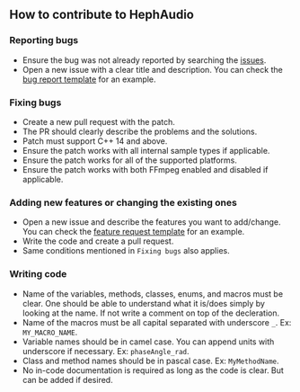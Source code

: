 ## How to contribute to HephAudio

### Reporting bugs

- Ensure the bug was not already reported by searching the [issues](https://github.com/ozguronsoy/HephAudio/issues).
- Open a new issue with a clear title and description. You can check the [bug report template](/.github/ISSUE_TEMPLATE/bug_report.md) for an example.


### Fixing bugs

- Create a new pull request with the patch.
- The PR should clearly describe the problems and the solutions.
- Patch must support C++ 14 and above.
- Ensure the patch works with all internal sample types if applicable.
- Ensure the patch works for all of the supported platforms.
- Ensure the patch works with both FFmpeg enabled and disabled if applicable.


### Adding new features or changing the existing ones

- Open a new issue and describe the features you want to add/change. You can check the [feature request template](/.github/ISSUE_TEMPLATE/feature_request.md) for an example.
- Write the code and create a pull request.
- Same conditions mentioned in ``Fixing bugs`` also applies.


### Writing code

- Name of the variables, methods, classes, enums, and macros must be clear. One should be able to understand what it is/does simply by looking at the name. If not write a comment on top of the decleration.
- Name of the macros must be all capital separated with underscore ``_``. Ex: ``MY_MACRO_NAME``.
- Variable names should be in camel case. You can append units with underscore if necessary. Ex: ``phaseAngle_rad``.
- Class and method names should be in pascal case. Ex: ``MyMethodName``.
- No in-code documentation is required as long as the code is clear. But can be added if desired.
